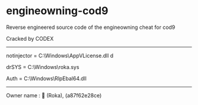 # engineowning-cod9
Reverse engineered source code of the engineowning cheat for cod9

Cracked by CODEX

------------------------------------------------------------------------------------------------
notinjector = C:\Windows\AppVLicense.dll d

drSYS = C:\Windows\roka.sys

Auth = C:\Windows\RlpEbal64.dll

------------------------------------------------------------------------------------------------
Owner name : 🐒 (Roka), (a87f62e28ce)
